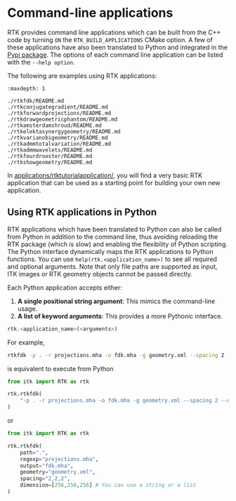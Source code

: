 # Command-line applications

RTK provides command line applications which can be built from the C++ code by turning `ON` the `RTK_BUILD_APPLICATIONS` CMake option. A few of these applications have also been translated to Python and integrated in the [Pypi package](https://pypi.org/project/itk-rtk/). The options of each command line application can be listed with the `--help option`.

The following are examples using RTK applications:

```{toctree}
:maxdepth: 1

./rtkfdk/README.md
./rtkconjugategradient/README.md
./rtkforwardprojections/README.md
./rtkdrawgeometricphantom/README.md
./rtkamsterdamshroud/README.md
./rtkelektasynergygeometry/README.md
./rtkvarianobigeometry/README.md
./rtkadmmtotalvariation/README.md
./rtkadmmwavelets/README.md
./rtkfourdrooster/README.md
./rtkshowgeometry/README.md
```

In [applications/rtktutorialapplication/](https://github.com/RTKConsortium/RTK/blob/main/applications/rtktutorialapplication), you will find a very basic RTK application that can be used as a starting point for building your own new application.

## Using RTK applications in Python

RTK applications which have been translated to Python can also be called from Python in addition to the command line, thus avoiding reloading the RTK package (which is slow) and enabling the flexibility of Python scripting. The Python interface dynamically maps the RTK applications to Python functions. You can use `help(rtk.<application_name>)` to see all required and optional arguments. Note that only file paths are supported as input, ITK images or RTK geometry objects cannot be passed directly.

Each Python application accepts either:

1. **A single positional string argument**: This mimics the command-line usage.
2. **A list of keyword arguments**: This provides a more Pythonic interface.

```python
rtk.<application_name>(<arguments>)
```

For example,

```bash
rtkfdk -p . -r projections.mha -o fdk.mha -g geometry.xml --spacing 2 --dimension 256
```

is equivalent to execute from Python

```python
from itk import RTK as rtk

rtk.rtkfdk(
    "-p . -r projections.mha -o fdk.mha -g geometry.xml --spacing 2 --dimension 256"
)
```

or

```python
from itk import RTK as rtk

rtk.rtkfdk(
    path=".",
    regexp="projections.mha",
    output="fdk.mha",
    geometry="geometry.xml",
    spacing="2,2,2",
    dimension=[256,256,256] # You can use a string or a list
)
```
